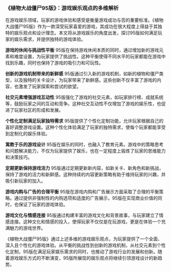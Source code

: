 ### 《植物大战僵尸95版》：游戏娱乐观点的多维解析

在游戏娱乐领域，玩家的游戏体验和感受是衡量游戏成功与否的重要标准。《植物大战僵尸95版》作为一款深受玩家喜爱的游戏，其成功在很大程度上得益于其独特的娱乐观点和设计理念。本文将从游戏娱乐的角度出发，探讨95版如何满足玩家的娱乐需求，并提供独特的游戏体验。

**游戏的休闲与挑战性平衡**
95版在保持游戏休闲本质的同时，通过增加新的游戏元素和难度设置，为玩家提供了挑战性。这种平衡使得不同水平的玩家都能在游戏中找到乐趣，同时也保持了游戏的吸引力和可玩性。

**创新的游戏机制带来的新鲜感**
95版通过引入新的游戏机制，如新的植物和僵尸类型，以及独特的关卡设计，为玩家带来了新鲜感。这些创新不仅丰富了游戏的内容，也激发了玩家探索和尝试的欲望。

**社交元素增强游戏互动性**
95版强化了游戏的社交元素，如玩家排行榜、成就系统等，鼓励玩家之间的互动和竞争。这种社交互动性不仅增加了游戏的娱乐性，也促进了玩家社区的形成和发展。

**个性化定制满足玩家独特需求**
95版提供了个性化定制功能，允许玩家根据自己的喜好调整游戏设置。这种个性化体验满足了玩家的独特需求，使每个玩家都能享受到定制化的娱乐体验。

**寓教于乐的游戏设计**
95版在娱乐的同时，也融入了教育元素。游戏中的策略思考和问题解决能力，不仅为玩家提供了娱乐，也在一定程度上锻炼了玩家的思维能力和决策技巧。

**定期更新保持游戏活力**
95版通过定期更新新内容，如新关卡、新角色和新挑战，保持了游戏的活力和新鲜感。这种持续的内容更新策略有助于维持玩家的兴趣，并吸引新玩家的加入。

**游戏内购与广告的合理平衡**
95版在游戏内购和广告展示方面采取了合理的平衡策略。通过提供非强制性的内购选项和适度的广告展示，95版在实现商业价值的同时，也保证了玩家的游戏体验。

**游戏文化与情感连接**
95版通过构建丰富的游戏文化和背景故事，与玩家建立了情感连接。这种文化和情感的投入，使得玩家不仅仅是在玩游戏，更是在体验一个充满魅力的游戏世界。

《植物大战僵尸95版》通过上述多维的游戏娱乐观点，为玩家提供了一个全面、深入且个性化的游戏体验。从平衡的挑战性到创新的游戏机制，从社交元素到个性化定制，95版在满足玩家娱乐需求的同时，也推动了游戏行业的发展和创新。随着游戏娱乐方式的不断演变，95版所展现的娱乐观点将继续引领游戏设计的新趋势。